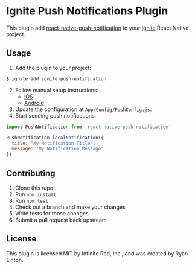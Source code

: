 # Ignite Push Notifications Plugin

This plugin add [react-native-push-notification](https://github.com/zo0r/react-native-push-notification) to your [Ignite](https://github.com/infinitered/ignite) React Native project.

## Usage

1. Add the plugin to your project:
```
$ ignite add ignite-push-notification
```
2. Follow manual setup instructions:
    * [iOS](https://github.com/zo0r/react-native-push-notification#ios-manual-installation)
    * [Android](https://github.com/zo0r/react-native-push-notification#android-manual-installation)
3. Update the configuration at `App/Config/PushConfig.js`.
4. Start sending push notifications:
```js
import PushNotification from 'react-native-push-notification'

PushNotification.localNotification({
  title: "My Notification Title",
  message: "My Notification Message"
})
```

## Contributing

1. Clone this repo
2. Run `npm install`
3. Run `npm test`
4. Check out a branch and make your changes
5. Write tests for those changes
6. Submit a pull request back upstream

## License
This plugin is licensed MIT by Infinite Red, Inc., and was created by Ryan Linton.
